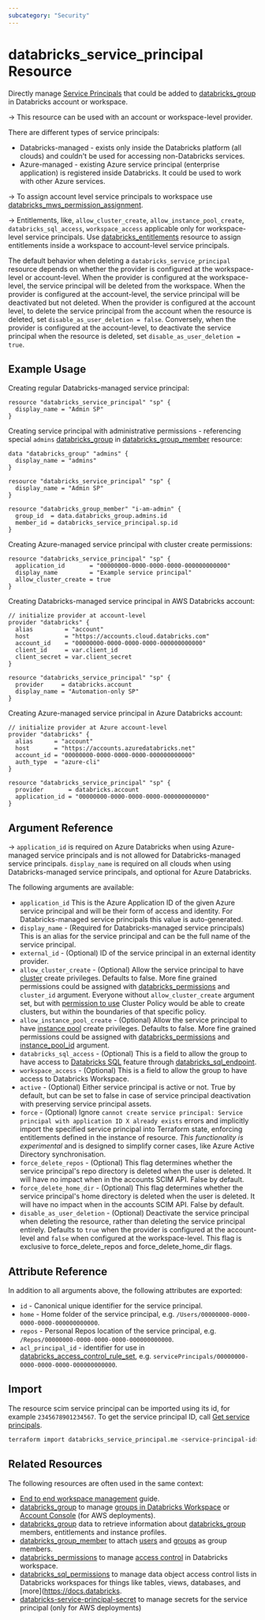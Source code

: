 ```yaml
---
subcategory: "Security"
---
```


# databricks_service_principal Resource

Directly manage [Service Principals](https://docs.databricks.com/administration-guide/users-groups/service-principals.html) that could be added to [databricks_group](group.md) in Databricks account or workspace.

-> This resource can be used with an account or workspace-level provider.

There are different types of service principals:

* Databricks-managed - exists only inside the Databricks platform (all clouds) and couldn't be used for accessing non-Databricks services.
* Azure-managed - existing Azure service principal (enterprise application) is registered inside Databricks.  It could be used to work with other Azure services.

-> To assign account level service principals to workspace use [databricks_mws_permission_assignment](mws_permission_assignment.md).

-> Entitlements, like, `allow_cluster_create`, `allow_instance_pool_create`, `databricks_sql_access`, `workspace_access` applicable only for workspace-level service principals. Use [databricks_entitlements](entitlements.md) resource to assign entitlements inside a workspace to account-level service principals.

The default behavior when deleting a `databricks_service_principal` resource depends on whether the provider is configured at the workspace-level or account-level. When the provider is configured at the workspace-level, the service principal will be deleted from the workspace. When the provider is configured at the account-level, the service principal will be deactivated but not deleted. When the provider is configured at the account level, to delete the service principal from the account when the resource is deleted, set `disable_as_user_deletion = false`. Conversely, when the provider is configured at the account-level, to deactivate the service principal when the resource is deleted, set `disable_as_user_deletion = true`.

## Example Usage

Creating regular Databricks-managed service principal:

```hcl
resource "databricks_service_principal" "sp" {
  display_name = "Admin SP"
}
```

Creating service principal with administrative permissions - referencing special `admins` [databricks_group](../data-sources/group.md) in [databricks_group_member](group_member.md) resource:

```hcl
data "databricks_group" "admins" {
  display_name = "admins"
}

resource "databricks_service_principal" "sp" {
  display_name = "Admin SP"
}

resource "databricks_group_member" "i-am-admin" {
  group_id  = data.databricks_group.admins.id
  member_id = databricks_service_principal.sp.id
}
```

Creating Azure-managed service principal with cluster create permissions:

```hcl
resource "databricks_service_principal" "sp" {
  application_id       = "00000000-0000-0000-0000-000000000000"
  display_name         = "Example service principal"
  allow_cluster_create = true
}
```

Creating Databricks-managed service principal in AWS Databricks account:

```hcl
// initialize provider at account-level
provider "databricks" {
  alias         = "account"
  host          = "https://accounts.cloud.databricks.com"
  account_id    = "00000000-0000-0000-0000-000000000000"
  client_id     = var.client_id
  client_secret = var.client_secret
}

resource "databricks_service_principal" "sp" {
  provider     = databricks.account
  display_name = "Automation-only SP"
}
```

Creating Azure-managed service principal in Azure Databricks account:

```hcl
// initialize provider at Azure account-level
provider "databricks" {
  alias      = "account"
  host       = "https://accounts.azuredatabricks.net"
  account_id = "00000000-0000-0000-0000-000000000000"
  auth_type  = "azure-cli"
}

resource "databricks_service_principal" "sp" {
  provider       = databricks.account
  application_id = "00000000-0000-0000-0000-000000000000"
}
```

## Argument Reference

-> `application_id` is required on Azure Databricks when using Azure-managed service principals and is not allowed for Databricks-managed service principals. `display_name` is required on all clouds when using Databricks-managed service principals, and optional for Azure Databricks.

The following arguments are available:

- `application_id` This is the Azure Application ID of the given Azure service principal and will be their form of access and identity. For Databricks-managed service principals this value is auto-generated.
- `display_name` - (Required for Databricks-managed service principals) This is an alias for the service principal and can be the full name of the service principal.
- `external_id` - (Optional) ID of the service principal in an external identity provider.
- `allow_cluster_create` - (Optional) Allow the service principal to have [cluster](cluster.md) create privileges. Defaults to false. More fine grained permissions could be assigned with [databricks_permissions](permissions.md#Cluster-usage) and `cluster_id` argument. Everyone without `allow_cluster_create` argument set, but with [permission to use](permissions.md#Cluster-Policy-usage) Cluster Policy would be able to create clusters, but within the boundaries of that specific policy.
- `allow_instance_pool_create` - (Optional) Allow the service principal to have [instance pool](instance_pool.md) create privileges. Defaults to false. More fine grained permissions could be assigned with [databricks_permissions](permissions.md#Instance-Pool-usage) and [instance_pool_id](permissions.md#instance_pool_id) argument.
- `databricks_sql_access` - (Optional) This is a field to allow the group to have access to [Databricks SQL](https://databricks.com/product/databricks-sql) feature through [databricks_sql_endpoint](sql_endpoint.md).
- `workspace_access` - (Optional) This is a field to allow the group to have access to Databricks Workspace.
- `active` - (Optional) Either service principal is active or not. True by default, but can be set to false in case of service principal deactivation with preserving service principal assets.
- `force` - (Optional) Ignore `cannot create service principal: Service principal with application ID X already exists` errors and implicitly import the specified service principal into Terraform state, enforcing entitlements defined in the instance of resource. _This functionality is experimental_ and is designed to simplify corner cases, like Azure Active Directory synchronisation.
- `force_delete_repos` - (Optional) This flag determines whether the service principal's repo directory is deleted when the user is deleted. It will have no impact when in the accounts SCIM API. False by default.
- `force_delete_home_dir` - (Optional) This flag determines whether the service principal's home directory is deleted when the user is deleted. It will have no impact when in the accounts SCIM API. False by default.
- `disable_as_user_deletion` - (Optional) Deactivate the service principal when deleting the resource, rather than deleting the service principal entirely. Defaults to `true` when the provider is configured at the account-level and `false` when configured at the workspace-level. This flag is exclusive to force_delete_repos and force_delete_home_dir flags. 

## Attribute Reference

In addition to all arguments above, the following attributes are exported:

- `id` - Canonical unique identifier for the service principal.
- `home` - Home folder of the service principal, e.g. `/Users/00000000-0000-0000-0000-000000000000`.
- `repos` - Personal Repos location of the service principal, e.g. `/Repos/00000000-0000-0000-0000-000000000000`.
- `acl_principal_id` - identifier for use in [databricks_access_control_rule_set](access_control_rule_set.md), e.g. `servicePrincipals/00000000-0000-0000-0000-000000000000`.

## Import

The resource scim service principal can be imported using its id, for example `2345678901234567`. To get the service principal ID, call [Get service principals](https://docs.databricks.com/dev-tools/api/latest/scim/scim-sp.html#get-service-principals).

```bash
terraform import databricks_service_principal.me <service-principal-id>
```

## Related Resources

The following resources are often used in the same context:

- [End to end workspace management](../guides/workspace-management.md) guide.
- [databricks_group](group.md) to manage [groups in Databricks Workspace](https://docs.databricks.com/administration-guide/users-groups/groups.html) or [Account Console](https://accounts.cloud.databricks.com/) (for AWS deployments).
- [databricks_group](../data-sources/group.md) data to retrieve information about [databricks_group](group.md) members, entitlements and instance profiles.
- [databricks_group_member](group_member.md) to attach [users](user.md) and [groups](group.md) as group members.
- [databricks_permissions](permissions.md) to manage [access control](https://docs.databricks.com/security/access-control/index.html) in Databricks workspace.
- [databricks_sql_permissions](sql_permissions.md) to manage data object access control lists in Databricks workspaces for things like tables, views, databases, and [more](<https://docs.databricks>.
- [databricks-service-principal-secret](service_principal_secret.md) to manage secrets for the service principal (only for AWS deployments)

